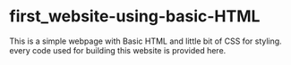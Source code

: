 # first_website-using-basic-HTML
This is a simple webpage with Basic HTML and little bit of CSS for styling.
every code used for building this website is provided here. 
